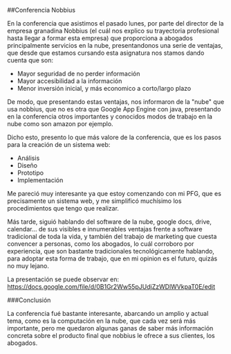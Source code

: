 ##Conferencia Nobbius

En la conferencia que asistimos el pasado lunes,  por parte del director de la empresa granadina Nobbius (el cuál nos explico su trayectoria profesional hasta llegar a formar esta empresa) que proporciona a abogados principalmente
servicios en la nube, presentandonos una serie de ventajas, que desde que estamos cursando esta asignatura nos stamos dando cuenta que son:

- Mayor seguridad de no perder información
- Mayor accesibilidad a la información
- Menor inversión inicial, y más economico a corto/largo plazo

De modo, que presentando estas ventajas, nos informaron de la "nube" que usa nobbius, que no es otra que Google App Engine con java, presentando
en la conferencia otros importantes y conocidos modos de trabajo en la nube como son amazon por ejemplo.

Dicho esto, presento lo que más valore de la conferencia, que es los pasos para la creación de un sistema web:

- Análisis
- Diseño
- Prototipo
- Implementación

Me pareció muy interesante ya que estoy comenzando con mi PFG, que es precisamente un sistema web, y me  simplificó muchísimo los procedimientos que tengo que realizar.

Más tarde, siguió hablando del software de la nube, google docs, drive, calendar... de sus visibles e innumerables ventajas frente
a software tradicional de toda la vida, y también del trabajo de marketing que cuesta convencer a personas, como los abogados,
lo cuál corroboro por experiencia, que son bastante tradicionales tecnológicamente hablando, para adoptar esta forma de trabajo,
que en mi opinion es el futuro, quizás no muy lejano.

La presentación se puede observar en: https://docs.google.com/file/d/0B1Gr2Ww55pJUdjZzWDlWVkpaT0E/edit

###Conclusión

La conferencia fué bastante interesante, abarcando un amplio y actual tema, como es la computación en la nube,  que cada vez
será más importante, pero me quedaron algunas ganas de saber más información concreta sobre el producto final que nobbius le ofrece a sus clientes, los abogados.
